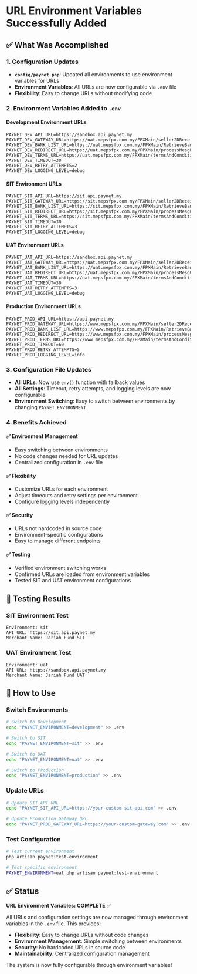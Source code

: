 # URL Environment Variables Successfully Added

## ✅ What Was Accomplished

### 1. Configuration Updates
- **`config/paynet.php`**: Updated all environments to use environment variables for URLs
- **Environment Variables**: All URLs are now configurable via `.env` file
- **Flexibility**: Easy to change URLs without modifying code

### 2. Environment Variables Added to `.env`

#### Development Environment URLs
```env
PAYNET_DEV_API_URL=https://sandbox.api.paynet.my
PAYNET_DEV_GATEWAY_URL=https://uat.mepsfpx.com.my/FPXMain/seller2DReceiver.jsp
PAYNET_DEV_BANK_LIST_URL=https://uat.mepsfpx.com.my/FPXMain/RetrieveBankList
PAYNET_DEV_REDIRECT_URL=https://uat.mepsfpx.com.my/FPXMain/processMesgFromSBIBanks.jsp
PAYNET_DEV_TERMS_URL=https://uat.mepsfpx.com.my/FPXMain/termsAndConditions.jsp
PAYNET_DEV_TIMEOUT=30
PAYNET_DEV_RETRY_ATTEMPTS=2
PAYNET_DEV_LOGGING_LEVEL=debug
```

#### SIT Environment URLs
```env
PAYNET_SIT_API_URL=https://sit.api.paynet.my
PAYNET_SIT_GATEWAY_URL=https://sit.mepsfpx.com.my/FPXMain/seller2DReceiver.jsp
PAYNET_SIT_BANK_LIST_URL=https://sit.mepsfpx.com.my/FPXMain/RetrieveBankList
PAYNET_SIT_REDIRECT_URL=https://sit.mepsfpx.com.my/FPXMain/processMesgFromSBIBanks.jsp
PAYNET_SIT_TERMS_URL=https://sit.mepsfpx.com.my/FPXMain/termsAndConditions.jsp
PAYNET_SIT_TIMEOUT=30
PAYNET_SIT_RETRY_ATTEMPTS=3
PAYNET_SIT_LOGGING_LEVEL=debug
```

#### UAT Environment URLs
```env
PAYNET_UAT_API_URL=https://sandbox.api.paynet.my
PAYNET_UAT_GATEWAY_URL=https://uat.mepsfpx.com.my/FPXMain/seller2DReceiver.jsp
PAYNET_UAT_BANK_LIST_URL=https://uat.mepsfpx.com.my/FPXMain/RetrieveBankList
PAYNET_UAT_REDIRECT_URL=https://uat.mepsfpx.com.my/FPXMain/processMesgFromSBIBanks.jsp
PAYNET_UAT_TERMS_URL=https://uat.mepsfpx.com.my/FPXMain/termsAndConditions.jsp
PAYNET_UAT_TIMEOUT=30
PAYNET_UAT_RETRY_ATTEMPTS=3
PAYNET_UAT_LOGGING_LEVEL=debug
```

#### Production Environment URLs
```env
PAYNET_PROD_API_URL=https://api.paynet.my
PAYNET_PROD_GATEWAY_URL=https://www.mepsfpx.com.my/FPXMain/seller2DReceiver.jsp
PAYNET_PROD_BANK_LIST_URL=https://www.mepsfpx.com.my/FPXMain/RetrieveBankList
PAYNET_PROD_REDIRECT_URL=https://www.mepsfpx.com.my/FPXMain/processMesgFromSBIBanks.jsp
PAYNET_PROD_TERMS_URL=https://www.mepsfpx.com.my/FPXMain/termsAndConditions.jsp
PAYNET_PROD_TIMEOUT=60
PAYNET_PROD_RETRY_ATTEMPTS=5
PAYNET_PROD_LOGGING_LEVEL=info
```

### 3. Configuration File Updates
- **All URLs**: Now use `env()` function with fallback values
- **All Settings**: Timeout, retry attempts, and logging levels are now configurable
- **Environment Switching**: Easy to switch between environments by changing `PAYNET_ENVIRONMENT`

### 4. Benefits Achieved

#### ✅ **Environment Management**
- Easy switching between environments
- No code changes needed for URL updates
- Centralized configuration in `.env` file

#### ✅ **Flexibility**
- Customize URLs for each environment
- Adjust timeouts and retry settings per environment
- Configure logging levels independently

#### ✅ **Security**
- URLs not hardcoded in source code
- Environment-specific configurations
- Easy to manage different endpoints

#### ✅ **Testing**
- Verified environment switching works
- Confirmed URLs are loaded from environment variables
- Tested SIT and UAT environment configurations

## 🧪 Testing Results

### SIT Environment Test
```
Environment: sit
API URL: https://sit.api.paynet.my
Merchant Name: Jariah Fund SIT
```

### UAT Environment Test
```
Environment: uat
API URL: https://sandbox.api.paynet.my
Merchant Name: Jariah Fund UAT
```

## 🔧 How to Use

### Switch Environments
```bash
# Switch to Development
echo "PAYNET_ENVIRONMENT=development" >> .env

# Switch to SIT
echo "PAYNET_ENVIRONMENT=sit" >> .env

# Switch to UAT
echo "PAYNET_ENVIRONMENT=uat" >> .env

# Switch to Production
echo "PAYNET_ENVIRONMENT=production" >> .env
```

### Update URLs
```bash
# Update SIT API URL
echo "PAYNET_SIT_API_URL=https://your-custom-sit-api.com" >> .env

# Update Production Gateway URL
echo "PAYNET_PROD_GATEWAY_URL=https://your-custom-gateway.com" >> .env
```

### Test Configuration
```bash
# Test current environment
php artisan paynet:test-environment

# Test specific environment
PAYNET_ENVIRONMENT=uat php artisan paynet:test-environment
```

## ✅ Status

**URL Environment Variables: COMPLETE** ✅

All URLs and configuration settings are now managed through environment variables in the `.env` file. This provides:

- **Flexibility**: Easy to change URLs without code changes
- **Environment Management**: Simple switching between environments
- **Security**: No hardcoded URLs in source code
- **Maintainability**: Centralized configuration management

The system is now fully configurable through environment variables! 